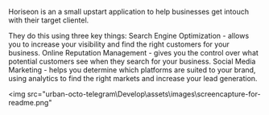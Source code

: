 Horiseon is an a small upstart application to help businesses get intouch with their target clientel. 

They do this using three key things:
Search Engine Optimization - allows you to increase your visibility and find the right customers for your business.
Online Reputation Management - gives you the control over what potential customers see when they search for your business.
Social Media Marketing - helps you determine which platforms are suited to your brand, using analytics to find the right markets and increase your lead generation.

<img src="urban-octo-telegram\Develop\assets\images\screencapture-for-readme.png"